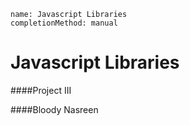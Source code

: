 ```ngMeta
name: Javascript Libraries
completionMethod: manual
```

# Javascript Libraries

####Project III


####Bloody Nasreen

